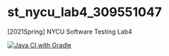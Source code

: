 # st_nycu_lab4_309551047
[2021Spring] NYCU Software Testing Lab4

[![Java CI with Gradle](https://github.com/Ksld154/st_nycu_lab4_309551047/actions/workflows/gradle.yml/badge.svg?branch=master)](https://github.com/Ksld154/st_nycu_lab4_309551047/actions/workflows/gradle.yml)


